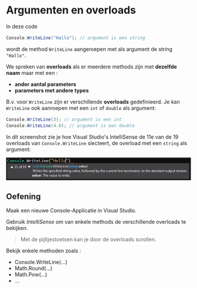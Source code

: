 # Argumenten en overloads

In deze code

```cs
Console.WriteLine("Hallo"); // argument is een string
```

wordt de method `WriteLine` aangeroepen met als argument de string `"Hallo"`.

We spreken van **overloads** als er meerdere methods zijn met **dezelfde naam**
maar met een :

- **ander aantal parameters**
- **parameters met andere types**

B.v. voor `WriteLine` zijn er verschillende **overloads** gedefinieerd.
Je kan `WriteLine` ook aanroepen met een `int` of `double` als argument:

```cs
Console.WriteLine(3); // argument is een int
Console.WriteLine(4.0); // argument is een double
```

In dit screenshot zie je hoe Visual Studio's IntelliSense de 11e van de 19 
overloads van `Console.WriteLine` slecteert, de overload met een `string`
als argument:

![Method Overloads in VS](img/MethodOverloadsInVS.png)


## Oefening

Maak een nieuwe Console-Applicatie in Visual Studio.

Gebruik *IntelliSense* om van enkele methods de verschillende overloads te
bekijken. 

> Met de pijltjestoetsen kan je door de overloads scrollen.

Bekijk enkele methoden zoals :

- Console.WriteLine(...)
- Math.Round(...)
- Math.Pow(...)
- ...
  
